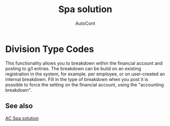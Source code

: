 ﻿---
    title: "Spa solution"
    author: AutoCont
    ms.date: 04/30/2018
    ms.topic: article
    ms.prod: dynamics-nav-2017
    ms.contentlocale: en
    ms.lasthandoff: 04/30/2018
---

# Division Type Codes

This functionality allows you to breakdown within the financial account and posting to g/l entries. The breakdown can be build on an existing registration in the system, for example. per employee, or on user-created an internal breakdown. Fill in the type of breakdown when you post it is possible to force the setting on the financial account, using the "accounting breakdown".


## <a name="see-also"></a>See also
[AC Spa solution](ac-spa-solution.md)
